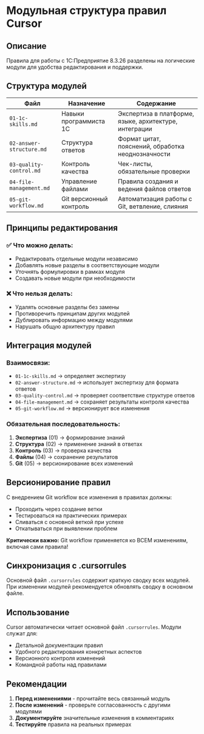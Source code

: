# Модульная структура правил Cursor

## Описание

Правила для работы с 1С:Предприятие 8.3.26 разделены на логические модули для удобства редактирования и поддержки.

## Структура модулей

| Файл | Назначение | Содержание |
|------|------------|------------|
| `01-1c-skills.md` | Навыки программиста 1С | Экспертиза в платформе, языке, архитектуре, интеграции |
| `02-answer-structure.md` | Структура ответов | Формат цитат, пояснений, обработка неоднозначности |
| `03-quality-control.md` | Контроль качества | Чек-листы, обязательные проверки |
| `04-file-management.md` | Управление файлами | Правила создания и ведения файлов ответов |
| `05-git-workflow.md` | Git версионный контроль | Автоматизация работы с Git, ветвление, слияния |

## Принципы редактирования

### ✅ Что можно делать:
- Редактировать отдельные модули независимо
- Добавлять новые разделы в соответствующие модули
- Уточнять формулировки в рамках модуля
- Создавать новые модули при необходимости

### ❌ Что нельзя делать:
- Удалять основные разделы без замены
- Противоречить принципам других модулей
- Дублировать информацию между модулями
- Нарушать общую архитектуру правил

## Интеграция модулей

### Взаимосвязи:
- `01-1c-skills.md` → определяет экспертизу
- `02-answer-structure.md` → использует экспертизу для формата ответов
- `03-quality-control.md` → проверяет соответствие структуре ответов
- `04-file-management.md` → сохраняет результаты контроля качества
- `05-git-workflow.md` → версионирует все изменения

### Обязательная последовательность:
1. **Экспертиза** (01) → формирование знаний
2. **Структура** (02) → применение знаний в ответах
3. **Контроль** (03) → проверка качества
4. **Файлы** (04) → сохранение результатов
5. **Git** (05) → версионирование всех изменений

## Версионирование правил

С внедрением Git workflow все изменения в правилах должны:
- Проходить через создание ветки
- Тестироваться на практических примерах
- Сливаться с основной веткой при успехе
- Откатываться при выявлении проблем

**Критически важно:** Git workflow применяется ко ВСЕМ изменениям, включая сами правила!

## Синхронизация с .cursorrules

Основной файл `.cursorrules` содержит краткую сводку всех модулей. При изменении модулей рекомендуется обновлять сводку в основном файле.

## Использование

Cursor автоматически читает основной файл `.cursorrules`. Модули служат для:
- Детальной документации правил
- Удобного редактирования конкретных аспектов
- Версионного контроля изменений
- Командной работы над правилами

## Рекомендации

1. **Перед изменениями** - прочитайте весь связанный модуль
2. **После изменений** - проверьте согласованность с другими модулями
3. **Документируйте** значительные изменения в комментариях
4. **Тестируйте** правила на реальных примерах 